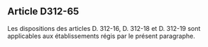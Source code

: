 ## Article D312-65

Les dispositions des articles D. 312-16, D. 312-18 et D. 312-19 sont applicables aux établissements régis par
le présent paragraphe.

